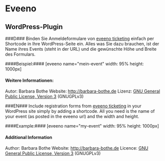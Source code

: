 Eveeno
=========

WordPress-Plugin
----------------

###D###
Binden Sie Anmeldeformulare von <a href="https://eveeno.com">eveeno ticketing</a> einfach per Shortcode in Ihre WordPress-Seite ein.
Alles was Sie dazu brauchen, ist der Name ihres Events (steht in der URL) und die gewünschte Höhe und Breite des Formulars.

####Beispiel:####
[eveeno name="mein-event" width: 95% height: 1000px]

#### Weitere Informationen: ####
Autor: Barbara Bothe
Website: <a href="http://barbara-bothe.de">http://barbara-bothe.de</a>
Lizenz: <a href="http://www.gnu.org/licenses/gpl">GNU General Public License, Version 3</a> (GNUGPLv3)

###EN###
Include registration forms from <a href="https://eveeno.com">eveeno ticketing</a> in your WordPress site simply by adding a shortcode.
All you need is the name of your event (as posted in the eveeno url) and the width and height.

####Example:####
[eveeno name="my-event" width: 95% height: 1000px]

#### Additional Information
Author: Barbara Bothe
Website: <a href="http://barbara-bothe.de">http://barbara-bothe.de</a>
Licence: <a href="http://www.gnu.org/licenses/gpl-3.0.en.html">GNU General Public License, Version 3</a> (GNUGPLv3)